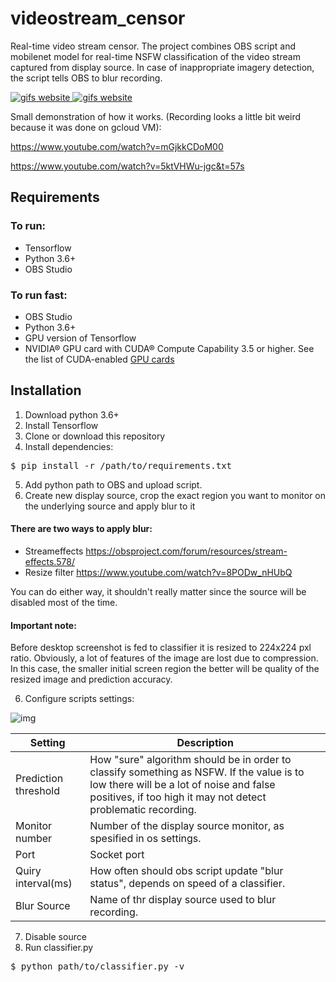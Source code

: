 # videostream_censor
Real-time video stream censor. The project combines OBS script and mobilenet model for real-time NSFW classification of the video stream captured from display source. In case of inappropriate imagery detection, the script tells OBS to blur recording.


<a href="http://freegifmaker.me/images/2ewNE/">
  <img src="http://i.freegifmaker.me/1/5/5/1/5/1/15515155322964920.gif?1551515545" alt="gifs website"/> 
</a>
<a href="http://freegifmaker.me/images/2ewNK/">
   <img src="http://i.freegifmaker.me/1/5/5/1/5/1/15515157402964953.gif?1551515751" alt="gifs website"/>
</a>

Small demonstration of how it works. (Recording looks a little bit weird because it was done on gcloud VM):

https://www.youtube.com/watch?v=mGjkkCDoM00

https://www.youtube.com/watch?v=5ktVHWu-jgc&t=57s

## Requirements
### To run:
- Tensorflow
- Python 3.6+
- OBS Studio

### To run fast:
- OBS Studio
- Python 3.6+
- GPU version of Tensorflow
- NVIDIA® GPU card with CUDA® Compute Capability 3.5 or higher. See the list of CUDA-enabled [GPU cards](https://developer.nvidia.com/cuda-gpus)

## Installation

1. Download python 3.6+
2. Install Tensorflow
3. Clone or download this repository
4. Install dependencies:
<div class="highlight highlight-source-shell">
  <pre>$ pip install -r /path/to/requirements.txt</pre>
 </div>
  
 5. Add python path to OBS and upload script.
 6. Create new display source, crop the exact region you want to monitor on the underlying source and apply blur to it
 
#### There are two ways to apply blur:
  - Streameffects https://obsproject.com/forum/resources/stream-effects.578/
  - Resize filter https://www.youtube.com/watch?v=8PODw_nHUbQ
  
  You can do either way, it shouldn't really matter since the source will be disabled most of the time.
 
 #### Important note: 
Before desktop screenshot is fed to classifier it is resized to 224x224 pxl ratio. Obviously, a lot of features of the image are lost due to compression. In this case, the smaller initial screen region the better will be quality of the resized image and prediction accuracy.
 
 6. Configure scripts settings:

![img](https://imgur.com/ofxN0HW.jpg)
<table>
  <thead valign="bottom">
    <tr>
      <th>
        Setting
      </th>
      <th>
        Description
      </th>
    </tr>
  </thead>
<tr> 
  <td>Prediction threshold</td>
  <td>How "sure" algorithm should be in order to classify something as NSFW.  If the value is to low there will be a lot of noise and false positives, if too high it may not detect problematic recording.</td>
</tr>
<tr> 
  <td>Monitor number</td>
  <td>Number of the display source monitor, as spesified in os settings.</td>
</tr>
<tr> 
  <td>Port</td>
  <td> Socket port</td>
</tr>
<tr> 
  <td>Quiry interval(ms)</td>
  <td>How often should obs script update "blur status", depends on speed of a classifier.</td>
</tr>
<tr> 
  <td>Blur Source</td>
  <td>Name of thr display source used to blur recording.</td>
</tr>
</table>
 
 7. Disable source
 8. Run classifier.py
 <div class="highlight highlight-source-shell">
  <pre>$ python path/to/classifier.py -v</pre>
 </div>
 
